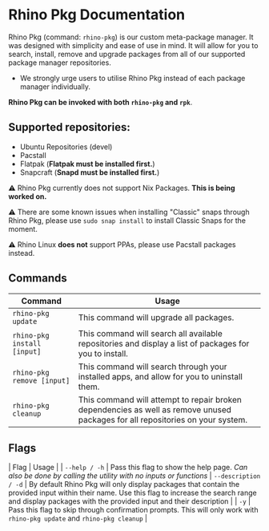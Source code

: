 # Rhino Pkg Documentation

Rhino Pkg (command: `rhino-pkg`) is our custom meta-package manager. It was designed with simplicity and ease of use in mind. It will allow for you to search, install, remove and upgrade packages from all of our supported package manager repositories.

- We strongly urge users to utilise Rhino Pkg instead of each package manager individually.

**Rhino Pkg can be invoked with both `rhino-pkg` and `rpk`**.

## Supported repositories:
- Ubuntu Repositories (devel)
- Pacstall
- Flatpak (**Flatpak must be installed first.**)
- Snapcraft (**Snapd must be installed first.**)

⚠️ Rhino Pkg currently does not support Nix Packages. **This is being worked on.**

⚠️ There are some known issues when installing "Classic" snaps through Rhino Pkg, please use `sudo snap install` to install Classic Snaps for the moment.

⚠️ Rhino Linux **does not** support PPAs, please use Pacstall packages instead.

## Commands

| Command | Usage |
|---------|-------|
| `rhino-pkg update` | This command will upgrade all packages. |
| `rhino-pkg install [input]` | This command will search all available repositories and display a list of packages for you to install. |
| `rhino-pkg remove [input]` | This command will search through your installed apps, and allow for you to uninstall them. |
| `rhino-pkg cleanup` | This command will attempt to repair broken dependencies as well as remove unused packages for all repositories on your system. |

## Flags

| Flag | Usage |
| `--help / -h` | Pass this flag to show the help page. *Can also be done by calling the utility with no inputs or functions*
| `--description / -d` | By default Rhino Pkg will only display packages that contain the provided input within their name. Use this flag to increase the search range and display packages with the provided input and their description |
| `-y` | Pass this flag to skip through confirmation prompts. This will only work with `rhino-pkg update` and `rhino-pkg cleanup` |